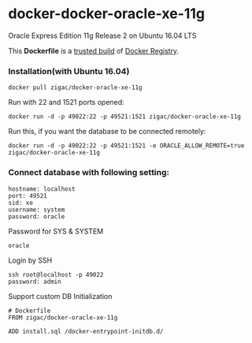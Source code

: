 docker-docker-oracle-xe-11g
============================

Oracle Express Edition 11g Release 2 on Ubuntu 16.04 LTS

This **Dockerfile** is a [trusted build](https://registry.hub.docker.com/u/zigac/docker-oracle-xe-11g/) of [Docker Registry](https://registry.hub.docker.com/).

### Installation(with Ubuntu 16.04)
```
docker pull zigac/docker-oracle-xe-11g
```

Run with 22 and 1521 ports opened:
```
docker run -d -p 49022:22 -p 49521:1521 zigac/docker-oracle-xe-11g
```

Run this, if you want the database to be connected remotely:
```
docker run -d -p 49022:22 -p 49521:1521 -e ORACLE_ALLOW_REMOTE=true zigac/docker-oracle-xe-11g
```

### Connect database with following setting:
```
hostname: localhost
port: 49521
sid: xe
username: system
password: oracle
```

Password for SYS & SYSTEM
```
oracle
```

Login by SSH
```
ssh root@localhost -p 49022
password: admin
```

Support custom DB Initialization
```
# Dockerfile
FROM zigac/docker-oracle-xe-11g

ADD install.sql /docker-entrypoint-initdb.d/
```
